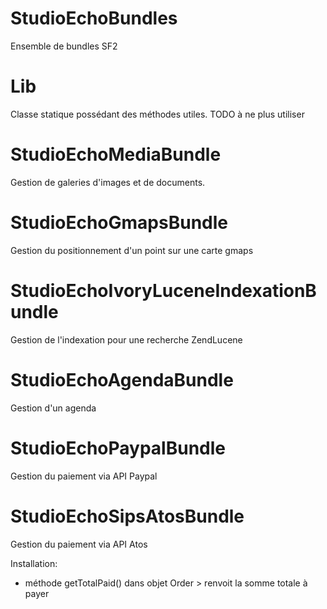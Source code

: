 StudioEchoBundles
=================
Ensemble de bundles SF2


Lib
=================
Classe statique possédant des méthodes utiles.
TODO à ne plus utiliser


StudioEchoMediaBundle
=================
Gestion de galeries d'images et de documents.


StudioEchoGmapsBundle
=================
Gestion du positionnement d'un point sur une carte gmaps


StudioEchoIvoryLuceneIndexationBundle
=================
Gestion de l'indexation pour une recherche ZendLucene


StudioEchoAgendaBundle
=================
Gestion d'un agenda


StudioEchoPaypalBundle
=================
Gestion du paiement via API Paypal


StudioEchoSipsAtosBundle
=================
Gestion du paiement via API Atos

Installation:
+ méthode getTotalPaid() dans objet Order > renvoit la somme totale à payer